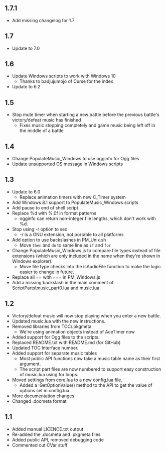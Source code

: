 ## 1.7.1
- Add missing changelog for 1.7

## 1.7
- Update to 7.0

## 1.6
- Update Windows scripts to work with Windows 10
	- Thanks to badjujumojo of Curse for the index
- Update to 6.2

## 1.5
- Stop mute timer when starting a new battle before the previous battle's victory/defeat music has finished
	- Fixes music stopping completely and game music being left off in the middle of a battle

## 1.4
- Change PopulateMusic_Windows to use ogginfo for Ogg files
- Update unsupported OS message in Windows scripts

## 1.3
- Update to 6.0
    - Replace animation timers with new C_Timer system
- Add Windows 8.1 support to PopulateMusic_Windows scripts
- Add pause to end of shell script
- Replace %d with %.0f in format patterns
	- ogginfo can return non-integer file lengths, which don't work with %d.
- Stop using -r option to sed
	- -r is a GNU extension, not portable to all platforms
- Add option to use backslashes in PM_Unix.sh
	- Move `then` and `do` to same line as `if` and `for`
- Change PopulateMusic_Windows.js to compare file types instead of file extensions (which are only included in the name when they're shown in Windows explorer).
	- Move file type checks into the isAudioFile function to make the logic easier to change in future.
- Replace all == with === in PM_Windows.js
- Add a missing backslash in the main comment of ScriptParts\music_part0.lua and music.lua

## 1.2
- Victory/defeat music will now stop playing when you enter a new battle.
- Updated music.lua with the new instructions.
- Removed libraries from TOC/.pkgmeta
	- We're using animation objects instead of AceTimer now
- Added support for Ogg files to the scripts.
- Replaced README.txt with README.md (for GitHub)
- Updated TOC Interface number.
- Added support for separate music tables
	- Most public API functions now take a music table name as their first argument.
    - The script part files are now numbered to support easy construction of music.lua using for loops.
- Moved settings from core.lua to a new config.lua file.
	- Added a :GetOptionValue() method to the API to get the value of options set in config.lua
- More documentation changes
- Changed .docmeta format

## 1.1
- Added manual LICENCE.txt output
- Re-added the .docmeta and .pkgmeta files
- Added public API, removed debugging code
- Commented out CVar stuff